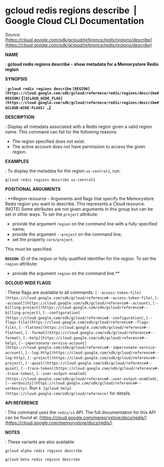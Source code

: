 # gcloud redis regions describe  |  Google Cloud CLI Documentation

*Source: [https://cloud.google.com/sdk/gcloud/reference/redis/regions/describe](https://cloud.google.com/sdk/gcloud/reference/redis/regions/describe)*

**NAME**

: **gcloud redis regions describe - show metadata for a Memorystore Redis region**

**SYNOPSIS**

: **`gcloud redis regions describe` `[REGION](https://cloud.google.com/sdk/gcloud/reference/redis/regions/describe#REGION)` [`[GCLOUD_WIDE_FLAG](https://cloud.google.com/sdk/gcloud/reference/redis/regions/describe#GCLOUD-WIDE-FLAGS) …`]**

**DESCRIPTION**

: Display all metadata associated with a Redis region given a valid region name.
This command can fail for the following reasons:

- The region specified does not exist.
- The active account does not have permission to access the given region.

**EXAMPLES**

: To display the metadata for the region `us-central1`, run:

```
gcloud redis regions describe us-central1
```

**POSITIONAL ARGUMENTS**

: **Region resource - Arguments and flags that specify the Memorystore Redis region
you want to describe. This represents a Cloud resource. (NOTE) Some attributes
are not given arguments in this group but can be set in other ways.
To set the `project` attribute:

- provide the argument `region` on the command line with a fully
specified name;
- provide the argument `--project` on the command line;
- set the property `core/project`.

This must be specified.

**`REGION`**:
ID of the region or fully qualified identifier for the region.
To set the `region` attribute:

- provide the argument `region` on the command line.**

**GCLOUD WIDE FLAGS**

: These flags are available to all commands: `[--access-token-file](https://cloud.google.com/sdk/gcloud/reference#--access-token-file)`,
`[--account](https://cloud.google.com/sdk/gcloud/reference#--account)`, `[--billing-project](https://cloud.google.com/sdk/gcloud/reference#--billing-project)`,
`[--configuration](https://cloud.google.com/sdk/gcloud/reference#--configuration)`,
`[--flags-file](https://cloud.google.com/sdk/gcloud/reference#--flags-file)`,
`[--flatten](https://cloud.google.com/sdk/gcloud/reference#--flatten)`, `[--format](https://cloud.google.com/sdk/gcloud/reference#--format)`, `[--help](https://cloud.google.com/sdk/gcloud/reference#--help)`, `[--impersonate-service-account](https://cloud.google.com/sdk/gcloud/reference#--impersonate-service-account)`,
`[--log-http](https://cloud.google.com/sdk/gcloud/reference#--log-http)`,
`[--project](https://cloud.google.com/sdk/gcloud/reference#--project)`, `[--quiet](https://cloud.google.com/sdk/gcloud/reference#--quiet)`, `[--trace-token](https://cloud.google.com/sdk/gcloud/reference#--trace-token)`, `[--user-output-enabled](https://cloud.google.com/sdk/gcloud/reference#--user-output-enabled)`,
`[--verbosity](https://cloud.google.com/sdk/gcloud/reference#--verbosity)`.
Run `$ [gcloud help](https://cloud.google.com/sdk/gcloud/reference)` for details.

**API REFERENCE**

: This command uses the `redis/v1` API. The full documentation for this
API can be found at: [https://cloud.google.com/memorystore/docs/redis/](https://cloud.google.com/memorystore/docs/redis/)

**NOTES**

: These variants are also available:

```
gcloud alpha redis regions describe
```

```
gcloud beta redis regions describe
```